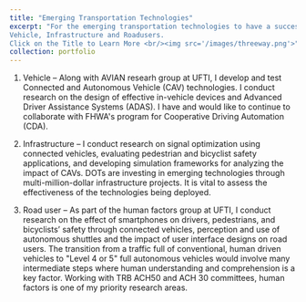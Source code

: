 ```yaml
---
title: "Emerging Transportation Technologies"
excerpt: "For the emerging transportation technologies to have a successful impact on mobility and safety, three elements are critical- 
Vehicle, Infrastructure and Roadusers.
Click on the Title to Learn More <br/><img src='/images/threeway.png'>"
collection: portfolio
---
```



1.	Vehicle – Along with AVIAN researh group at UFTI, I develop and test Connected and Autonomous Vehicle (CAV) technologies. I conduct research on the design of effective in-vehicle devices and Advanced Driver Assistance Systems (ADAS). I have and would like to continue to collaborate with FHWA's program for Cooperative Driving Automation (CDA).
   
2.	Infrastructure – I conduct research on signal optimization using connected vehicles, evaluating pedestrian and bicyclist safety applications, and developing simulation frameworks for analyzing the impact of CAVs. DOTs are investing in emerging technologies through multi-million-dollar infrastructure projects. It is vital to assess the effectiveness of the technologies being deployed.
 
3.	Road user – As part of the human factors group at UFTI, I conduct research on the effect of smartphones on drivers, pedestrians, and bicyclists’ safety through connected vehicles, perception and use of autonomous shuttles and the impact of user interface designs on road users. The transition from a traffic full of conventional, human driven vehicles to "Level 4 or 5" full autonomous vehicles would involve many intermediate steps where human understanding and comprehension is a key factor. Working with TRB ACH50 and ACH 30 committees, human factors is one of my priority research areas. 

